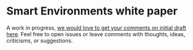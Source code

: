 # Smart Environments white paper

A work in progress, [we would love to get your comments on initial draft here](https://docs.google.com/document/d/1d6HYWEQ8e1ZRTpR0SncrX0vfuAYpQa8wy08XopGjrOI/edit?usp=sharing). Feel free to open issues or leave comments with thoughts, ideas, criticisms, or suggestions.
